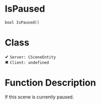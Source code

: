 # IsPaused
```
bool IsPaused()
```
# Class
✔ `Server: CSceneEntity`  
✖ `Client: undefined`  

# Function Description
If this scene is currently paused.
